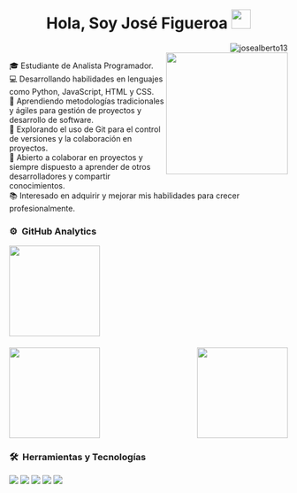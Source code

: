 
<h1 align="center"><b>Hola, Soy José Figueroa </b><img src="https://media.giphy.com/media/hvRJCLFzcasrR4ia7z/giphy.gif" width="35"></h1>

<img align="right" src="https://komarev.com/ghpvc/?username=josealberto13&label=Profile%20views&color=0e75b6&style=flat" alt="josealberto13"><br>
<img align="right" height="220em" src="https://user-images.githubusercontent.com/74038190/229223263-cf2e4b07-2615-4f87-9c38-e37600f8381a.gif">
<p> 🎓 Estudiante de Analista Programador. <br>
💻 Desarrollando habilidades en lenguajes como Python, JavaScript, HTML y CSS.<br>
📝 Aprendiendo metodologías tradicionales y ágiles para gestión de proyectos y desarrollo de software.<br>
🔧 Explorando el uso de Git para el control de versiones y la colaboración en proyectos.<br>
🤝 Abierto a colaborar en proyectos y siempre dispuesto a aprender de otros desarrolladores y compartir conocimientos.<br>
📚 Interesado en adquirir y mejorar mis habilidades para crecer profesionalmente.
</p>

### ⚙️ &nbsp;GitHub Analytics
<p align="left">
  <a href="https://github.com/JoseAlberto13?tab=repositories">
    <img height="164em" src="https://github-readme-stats-eight-theta.vercel.app/api/top-langs/?username=JoseAlberto13&layout=compact&langs_count=8&theme=algolia">
  </a>
</p>

<div style="display: flex; justify-content: space-between; margin-top: 20px;">
  <a href="https://github.com/josealberto13">
    <img height="164em" src="https://github-readme-streak-stats.herokuapp.com/?user=JoseAlberto13&layout=compact&langs_count=8&theme=algolia">
  </a>
  <a href="https://github.com/josealberto13">
    <img height="164em" src="https://github-readme-stats-eight-theta.vercel.app/api?username=JoseAlberto13&show_icons=true&theme=algolia&include_all_commits=true&count_private=true">
  </a>
</div>

### 🛠️ &nbsp;Herramientas y Tecnologías
<span>
  <img src="https://img.shields.io/badge/Git-F05032?style=for-the-badge&logo=git&logoColor=white">
  <img src="https://img.shields.io/badge/jira-%230A0FFF.svg?style=for-the-badge&logo=jira&logoColor=white">
  <img src="https://img.shields.io/badge/VirtualBox-294172?style=for-the-badge&logo=virtualbox&logoColor=white">
  <img src="https://img.shields.io/badge/Ubuntu-FFFFFF?style=for-the-badge&logo=ubuntu&logoColor=orange">
  <img src="https://img.shields.io/badge/MySQL-00758f?style=for-the-badge&logo=mysql&logoColor=orange">
</span>
